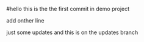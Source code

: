 #hello
this is the the first commit in demo project

add onther line



just some updates and this is on the updates branch